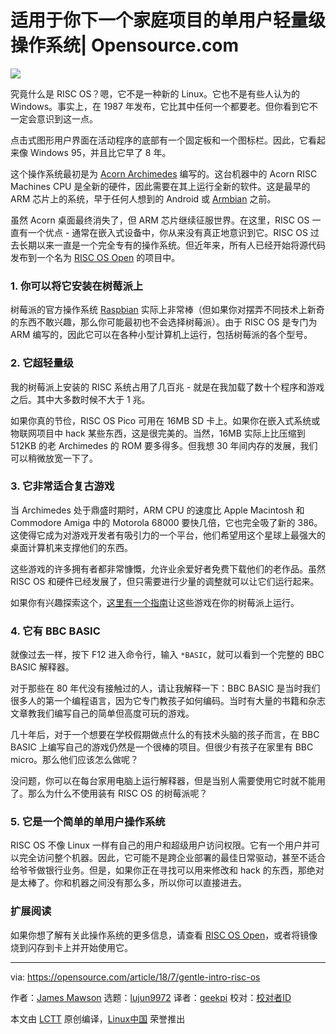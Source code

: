 适用于你下一个家庭项目的单用户轻量级操作系统| Opensource.com
======
![](https://opensource.com/sites/default/files/styles/image-full-size/public/lead-images/robot_arm_artificial_ai.png?itok=8CUU3U_7)

究竟什么是 RISC OS？嗯，它不是一种新的 Linux。它也不是有些人认为的 Windows。事实上，在 1987 年发布，它比其中任何一个都要老。但你看到它不一定会意识到这一点。

点击式图形用户界面在活动程序的底部有一个固定板和一个图标栏。因此，它看起来像 Windows 95，并且比它早了 8 年。

这个操作系统最初是为 [Acorn Archimedes][1] 编写的。这台机器中的 Acorn RISC Machines CPU 是全新的硬件，因此需要在其上运行全新的软件。这是最早的 ARM 芯片上的系统，早于任何人想到的 Android 或 [Armbian][2] 之前。

虽然 Acorn 桌面最终消失了，但 ARM 芯片继续征服世界。在这里，RISC OS 一直有一个优点 - 通常在嵌入式设备中，你从来没有真正地意识到它。RISC OS 过去长期以来一直是一个完全专有的操作系​​统。但近年来，所有人已经开始将源代码发布到一个名为 [RISC OS Open][3] 的项目中。

### 1\. 你可以将它安装在树莓派上

树莓派的官方操作系统 [Raspbian][4] 实际上非常棒（但如果你对摆弄不同技术上新奇的东西不敢兴趣，那么你可能最初也不会选择树莓派）。由于 RISC OS 是专门为 ARM 编写的，因此它可以在各种小型计算机上运行，​​包括树莓派的各个型号。

### 2\. 它超轻量级

我的树莓派上安装的 RISC 系统占用了几百兆 - 就是在我加载了数十个程序和游戏之后。其中大多数时候不大于 1 兆。

如果你真的节俭，RISC OS Pico 可用在 16MB SD 卡上。如果你在嵌入式系统或物联网项目中 hack 某些东西，这是很完美的。当然，16MB 实际上比压缩到 512KB 的老 Archimedes 的 ROM 要多得多。但我想 30 年间内存的发展，我们可以稍微放宽一下了。

### 3\. 它非常适合复古游戏

当 Archimedes 处于鼎盛时期时，ARM CPU 的速度比 Apple Macintosh 和 Commodore Amiga 中的 Motorola 68000 要快几倍，它也完全吸了新的 386。这使得它成为对游戏开发者有吸引力的一个平台，他们希望用这个星球上最强大的桌面计算机来支撑他们的东西。

这些游戏的许多拥有者都非常慷慨，允许业余爱好者免费下载他们的老作品。虽然 RISC OS 和硬件已经发展了，但只需要进行少量的调整就可以让它们运行起来。

如果你有兴趣探索这个，[这里有一个指南][5]让这些游戏在你的树莓派上运行。

### 4\. 它有 BBC BASIC

就像过去一样，按下 F12 进入命令行，输入 `*BASIC`，就可以看到一个完整的 BBC BASIC 解释器。

对于那些在 80 年代没有接触过的人，请让我解释一下：BBC BASIC 是当时我们很多人的第一个编程语言，因为它专门教孩子如何编码。当时有大量的书籍和杂志文章教我们编写自己的简单但高度可玩的游戏。

几十年后，对于一个想要在学校假期做点什么的有技术头脑的孩子而言，在 BBC BASIC 上编写自己的游戏仍然是一个很棒的项目。但很少有孩子在家里有 BBC micro。那么他们应该怎么做呢？

没问题，你可以在每台家用电脑上运行解释器，但是当别人需要使用它时就不能用了。那么为什么不使用装有 RISC OS 的树莓派呢？

### 5\. 它是一个简单的单用户操作系统

RISC OS 不像 Linux 一样有自己的用户和超级用户访问权限。它有一个用户并可以完全访问整个机器。因此，它可能不是跨企业部署的最佳日常驱动，甚至不适合给爷爷做银行业务。但是，如果你正在寻找可以用来修改和 hack 的东西，那绝对是太棒了。你和机器之间没有那么多，所以你可以直接进去。

### 扩展阅读

如果你想了解有关此操作系统的更多信息，请查看 [RISC OS Open][3]，或者将镜像烧到闪存到卡上并开始使用它。

--------------------------------------------------------------------------------

via: https://opensource.com/article/18/7/gentle-intro-risc-os

作者：[James Mawson][a]
选题：[lujun9972](https://github.com/lujun9972)
译者：[geekpi](https://github.com/geekpi)
校对：[校对者ID](https://github.com/校对者ID)

本文由 [LCTT](https://github.com/LCTT/TranslateProject) 原创编译，[Linux中国](https://linux.cn/) 荣誉推出

[a]:https://opensource.com/users/dxmjames
[1]:https://en.wikipedia.org/wiki/Acorn_Archimedes
[2]:https://www.armbian.com/
[3]:https://www.riscosopen.org/content/
[4]:https://www.raspbian.org/
[5]:https://www.riscosopen.org/wiki/documentation/show/Introduction%20to%20RISC%20OS
